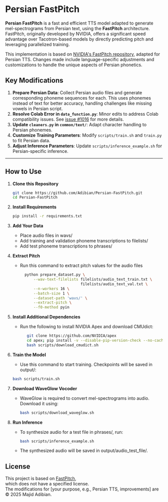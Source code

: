 # Persian FastPitch

**Persian FastPitch** is a fast and efficient TTS model adapted to generate mel-spectrograms from Persian text, using the **FastPitch** architecture. FastPitch, originally developed by NVIDIA, offers a significant speed advantage over Tacotron-based models by directly predicting pitch and leveraging parallelized training.

This implementation is based on [NVIDIA's FastPitch repository](https://github.com/NVIDIA/DeepLearningExamples/tree/master/PyTorch/SpeechSynthesis/FastPitch), adapted for Persian TTS. Changes made include language-specific adjustments and customizations to handle the unique aspects of Persian phonetics.

## Key Modifications

1. **Prepare Persian Data**: Collect Persian audio files and generate corresponding phoneme sequences for each. This uses phonemes instead of text for better accuracy, handling challenges like missing vowels in Persian script.
2. **Resolve Colab Error in `data_function.py`**: Minor edits to address Colab compatibility issues. See [issue #1016](https://github.com/NVIDIA/DeepLearningExamples/issues/1016) for more details.
3. **Update `cleaners.py` in `common/text/`**: Adapt character handling to Persian phonemes.
4. **Customize Training Parameters**: Modify `scripts/train.sh` and `train.py` to fit Persian data.
5. **Adjust Inference Parameters**: Update `scripts/inference_example.sh` for Persian-specific inference.

---

## How to Use

1. **Clone this Repository**
   ```bash
   git clone https://github.com/Adibian/Persian-FastPitch.git
   cd Persian-FastPitch
   
2. **Install Requirements**
   ```bash
   pip install -r requirements.txt

3. **Add Your Data**
     * Place audio files in wavs/
     * Add training and validation phoneme transcriptions to filelists/
     * Add test phoneme transcriptions to phrases/
   
4. **Extract Pitch**
     * Run this command to extract pitch values for the audio files
        ```bash
          python prepare_dataset.py \
              --wav-text-filelists filelists/audio_text_train.txt \
                                   filelists/audio_text_val.txt \
              --n-workers 16 \
              --batch-size 1 \
              --dataset-path 'wavs/' \
              --extract-pitch \
              --f0-method pyin
5. **Install Additional Dependencies**
     * Run the following to install NVIDIA Apex and download CMUdict:
       ```bash
          git clone https://github.com/NVIDIA/apex
          cd apex; pip install -v --disable-pip-version-check --no-cache-dir --global-option="--cpp_ext" --global-option="--cuda_ext" ./
          bash scripts/download_cmudict.sh
       
6. **Train the Model**
     * Use this command to start training. Checkpoints will be saved in output/:
     ```bash
     bash scripts/train.sh
     
7. **Download WaveGlow Vocoder**
     * WaveGlow is required to convert mel-spectrograms into audio. Download it using:
       ```bash
       bash scripts/download_waveglow.sh
       
7. **Run Inference**
     * To synthesize audio for a test file in phrases/, run:
       ```bash
       bash scripts/inference_example.sh
     * The synthesized audio will be saved in output/audio_test_file/.

## License  
This project is based on [FastPitch](https://github.com/NVIDIA/DeepLearningExamples/tree/master/PyTorch/SpeechSynthesis/FastPitch),  
which does not have a specified license.  
The modifications for [your purpose, e.g., Persian TTS, improvements] are © 2025 Majid Adibian.  
